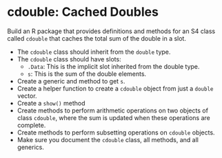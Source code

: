 
<!-- README.md is generated from README.Rmd. Please edit that file -->

# cdouble: Cached Doubles

<!-- badges: start -->
<!-- badges: end -->

Build an R package that provides definitions and methods for an S4 class
called `cdouble` that caches the total sum of the double in a slot.

-   The `cdouble` class should inherit from the `double` type.
-   The `cdouble` class should have slots:
    -   `.Data`: This is the implicit slot inherited from the double
        type.
    -   `s`: This is the sum of the double elements.
-   Create a generic and method to get `s`.
-   Create a helper function to create a `cdouble` object from just a
    `double` vector.
-   Create a `show()` method
-   Create methods to perform arithmetic operations on two objects of
    class `cdouble`, where the sum is updated when these operations are
    complete.
-   Create methods to perform subsetting operations on `cdouble`
    objects.
-   Make sure you document the `cdouble` class, all methods, and all
    generics.
